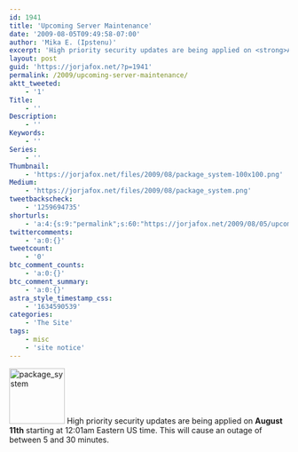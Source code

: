 ```yaml
---
id: 1941
title: 'Upcoming Server Maintenance'
date: '2009-08-05T09:49:58-07:00'
author: 'Mika E. (Ipstenu)'
excerpt: 'High priority security updates are being applied on <strong>August 11th</strong> starting at 12:01am Eastern US time.  This will cause an outage of between 5 and 30 minutes.'
layout: post
guid: 'https://jorjafox.net/?p=1941'
permalink: /2009/upcoming-server-maintenance/
aktt_tweeted:
    - '1'
Title:
    - ''
Description:
    - ''
Keywords:
    - ''
Series:
    - ''
Thumbnail:
    - 'https://jorjafox.net/files/2009/08/package_system-100x100.png'
Medium:
    - 'https://jorjafox.net/files/2009/08/package_system.png'
tweetbackscheck:
    - '1259694735'
shorturls:
    - 'a:4:{s:9:"permalink";s:60:"https://jorjafox.net/2009/08/05/upcoming-server-maintenance/";s:7:"tinyurl";s:26:"http://tinyurl.com/ykvyhmw";s:4:"isgd";s:18:"http://is.gd/52W6c";s:5:"bitly";s:19:"http://bit.ly/VEoY1";}'
twittercomments:
    - 'a:0:{}'
tweetcount:
    - '0'
btc_comment_counts:
    - 'a:0:{}'
btc_comment_summary:
    - 'a:0:{}'
astra_style_timestamp_css:
    - '1634590539'
categories:
    - 'The Site'
tags:
    - misc
    - 'site notice'
---
```


<img src="//static.jorjafox.net/wordpress/2009/08/package_system-100x100.png" alt="package_system" title="package_system" width="100" height="100" class="alignleft size-thumbnail wp-image-1942" /> High priority security updates are being applied on <strong>August 11th</strong> starting at 12:01am Eastern US time.  This will cause an outage of between 5 and 30 minutes.